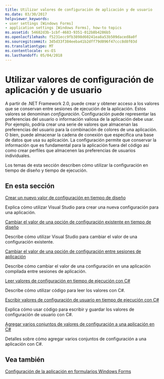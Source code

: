 ```yaml
---
title: Utilizar valores de configuración de aplicación y de usuario
ms.date: 03/30/2017
helpviewer_keywords:
- user settings [Windows Forms]
- application settings [Windows Forms], how-to topics
ms.assetid: 54682d3b-1cbf-4683-9351-012b8b4286b5
ms.openlocfilehash: f5231ecc9fb3898d60241ea8a53b509daced8a0f
ms.sourcegitcommit: 3d5d33f384eeba41b2dff79d096f47ccc8d8f03d
ms.translationtype: MT
ms.contentlocale: es-ES
ms.lasthandoff: 05/04/2018
---
```

# <a name="using-application-settings-and-user-settings"></a>Utilizar valores de configuración de aplicación y de usuario
A partir de .NET Framework 2.0, puede crear y obtener acceso a los valores que se conservan entre sesiones de ejecución de la aplicación. Estos valores se denominan *configuración*. Configuración puede representar las preferencias del usuario o información valiosa de la aplicación debe usar. Por ejemplo, podría crear una serie de valores que almacenan las preferencias del usuario para la combinación de colores de una aplicación. O bien, puede almacenar la cadena de conexión que especifica una base de datos que usa su aplicación. La configuración permite que conservar la información que es fundamental para la aplicación fuera del código así como crear perfiles que almacenen las preferencias de usuarios individuales.  
  
 Los temas de esta sección describen cómo utilizar la configuración en tiempo de diseño y tiempo de ejecución.  
  
## <a name="in-this-section"></a>En esta sección  
 [Crear un nuevo valor de configuración en tiempo de diseño](../../../../docs/framework/winforms/advanced/how-to-create-a-new-setting-at-design-time.md)  
  
 Explica cómo utilizar Visual Studio para crear una nueva configuración para una aplicación.  
  
 [Cambiar el valor de una opción de configuración existente en tiempo de diseño](../../../../docs/framework/winforms/advanced/how-to-change-the-value-of-an-existing-setting-at-design-time.md)  
  
 Describe cómo utilizar Visual Studio para cambiar el valor de una configuración existente.  
  
 [Cambiar el valor de una opción de configuración entre sesiones de aplicación](../../../../docs/framework/winforms/advanced/how-to-change-the-value-of-a-setting-between-application-sessions.md)  
  
 Describe cómo cambiar el valor de una configuración en una aplicación compilada entre sesiones de aplicación.  
  
 [Leer valores de configuración en tiempo de ejecución con C#](../../../../docs/framework/winforms/advanced/how-to-read-settings-at-run-time-with-csharp.md)  
  
 Describe cómo utilizar código para leer los valores con C#.  
  
 [Escribir valores de configuración de usuario en tiempo de ejecución con C#](../../../../docs/framework/winforms/advanced/how-to-write-user-settings-at-run-time-with-csharp.md)  
  
 Explica cómo usar código para escribir y guardar los valores de configuración de usuario con C#.  
  
 [Agregar varios conjuntos de valores de configuración a una aplicación en C#](../../../../docs/framework/winforms/advanced/how-to-add-multiple-sets-of-settings-to-your-application-in-csharp.md)  
  
 Detalles sobre cómo agregar varios conjuntos de configuración a una aplicación con C#.  
  
## <a name="see-also"></a>Vea también  
 [Configuración de la aplicación en formularios Windows Forms](../../../../docs/framework/winforms/advanced/application-settings-for-windows-forms.md)
